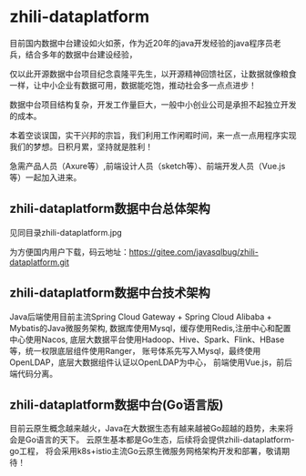 # zhili-dataplatform

目前国内数据中台建设如火如荼，作为近20年的java开发经验的java程序员老兵，结合多年的数据中台建设经验，

仅以此开源数据中台项目纪念袁隆平先生，以开源精神回馈社区，让数据就像粮食一样，让中小企业有数据可用，数据能吃饱，推动社会多一点点进步！

数据中台项目结构复杂，开发工作量巨大，一般中小创业公司是承担不起独立开发的成本。

本着空谈误国，实干兴邦的宗旨，我们利用工作闲暇时间，来一点一点用程序实现我们的梦想。日积月累，坚持就是胜利！

急需产品人员（Axure等）,前端设计人员（sketch等）、前端开发人员（Vue.js等）一起加入进来。

## zhili-dataplatform数据中台总体架构

见同目录zhili-dataplatform.jpg

为方便国内用户下载，码云地址：https://gitee.com/javasqlbug/zhili-dataplatform.git

## zhili-dataplatform数据中台技术架构

Java后端使用目前主流Spring Cloud Gateway + Spring Cloud Alibaba + Mybatis的Java微服务架构,
数据库使用Mysql，缓存使用Redis,注册中心和配置中心使用Nacos,
底层大数据平台使用Hadoop、Hive、Spark、Flink、HBase等，统一权限底层组件使用Ranger，
账号体系先写入Mysql，最终使用OpenLDAP，底层大数据组件认证以OpenLDAP为中心，
前端使用Vue.js，前后端代码分离。

## zhili-dataplatform数据中台(Go语言版)
目前云原生概念越来越火，Java在大数据生态有越来越被Go超越的趋势，未来将会是Go语言的天下。
云原生基本都是Go生态，后续将会提供zhili-dataplatform-go工程，
将会采用k8s+istio主流Go云原生微服务网格架构开发和部署，敬请期待！
